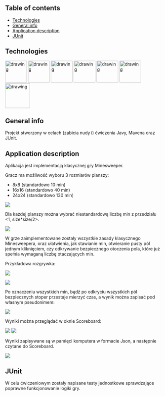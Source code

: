 ## Table of contents
* [Technologies](#technologies)
* [General info](#general-info)
* [Application description](#application-description)
* [JUnit](#junit)
	

## Technologies
<img src="https://hsto.org/webt/rg/a1/3b/rga13bp-mbl4ljkpbd-fuu6pzfw.png" alt="drawing" height=70px/>
<img src="https://vignette.wikia.nocookie.net/jfx/images/5/5a/JavaFXIsland600x300.png/revision/latest?cb=20070917150551" alt="drawing" height=70px/>
<img src="https://i0.wp.com/gluonhq.com/wp-content/uploads/2015/02/SceneBuilderLogo.png?fit=781%2C781&ssl=1" alt="drawing" height=70px/>
<img src="https://www.techcentral.ie/wp-content/uploads/2019/07/Java_jdk_logo_web-372x210.jpg" alt="drawing" height=70px/>
<img src="https://upload.wikimedia.org/wikipedia/commons/thumb/0/0b/Maven_logo.svg/1024px-Maven_logo.svg.png" alt="drawing" height=70px/> 
<img src="https://upload.wikimedia.org/wikipedia/commons/thumb/d/d5/IntelliJ_IDEA_Logo.svg/1024px-IntelliJ_IDEA_Logo.svg.png" alt="drawing" height=70px/> 
<img src="https://encrypted-tbn0.gstatic.com/images?q=tbn%3AANd9GcRAu04kDKShXILw-Tl0JF3KQA1ItFijZLj02w&usqp=CAU" alt="drawing" height=80px/>


## General info
Projekt stworzony w celach (zabicia nudy i) ćwiczenia Javy, Mavena oraz JUnit.


## Application description
Aplikacja jest implementacją klasycznej gry Minesweeper. 

Gracz ma możliwość wyboru 3 rozmiarów planszy:
* 8x8 (standardowo 10 min)
* 16x16 (standardowo 40 min)
* 24x24 (standardowo 130 min)

![](images/s1.png)

Dla każdej planszy można wybrać niestandardową liczbę min z przedziału <1, size*size/2>.

![](images/s2.png)

W grze zaimplementowane zostały wszystkie zasady klasycznego Minesweepera, oraz ułatwienia, 
jak stawianie min, otwieranie pusty pól jednym kliknięciem, czy odkrywanie bezpiecznego otoczenia pola, 
które już spełnia wymaganą liczbę otaczających min.

Przykładowa rozgrywka: 

![](images/game.gif)

![](images/s4.png)

Po oznaczeniu wszystkich min, bądź po odkryciu wszystkich pól bezpiecznych stoper przestaje mierzyć czas, 
a wynik można zapisać pod własnym pseudonimem:

![](images/s5.png)

Wyniki można przeglądać w oknie Scoreboard:

![](images/s6.png)
![](images/s7.png)

Wyniki zapisywane są w pamięci komputera w formacie Json, a następnie czytane do Scoreboard.

![](images/s8.png)


## JUnit

W celu ćwiczeniowym zostały napisane testy jednostkowe sprawdzające poprawne funkcjonowanie logiki gry.
